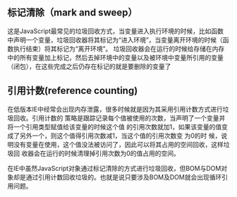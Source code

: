 ## 标记清除（mark and sweep）

这是JavaScript最常见的垃圾回收方式，当变量进入执行环境的时候，比如函数中声明一个变量，垃圾回收器将其标记为“进入环境”，当变量离开环境的时候（函数执行结束）将其标记为“离开环境”。 垃圾回收器会在运行的时候给存储在内存中的所有变量加上标记，然后去掉环境中的变量以及被环境中变量所引用的变量（闭包），在这些完成之后仍存在标记的就是要删除的变量了

## 引用计数(reference counting)

在低版本IE中经常会出现内存泄露，很多时候就是因为其采用引用计数方式进行垃圾回收。引用计数的 策略是跟踪记录每个值被使用的次数，当声明了一个变量并将一个引用类型赋值给该变量的时候这个值 的引用次数就加1，如果该变量的值变成了另外一个，则这个值得引用次数减1，当这个值的引用次数变 为0的时 候，说明没有变量在使用，这个值没法被访问了，因此可以将其占用的空间回收，这样垃圾回 收器会在运行的时候清理掉引用次数为0的值占用的空间。

在IE中虽然JavaScript对象通过标记清除的方式进行垃圾回收，但BOM与DOM对象却是通过引用计数回收垃圾的。也就是说只要涉及BOM及DOM就会出现循环引用问题。

